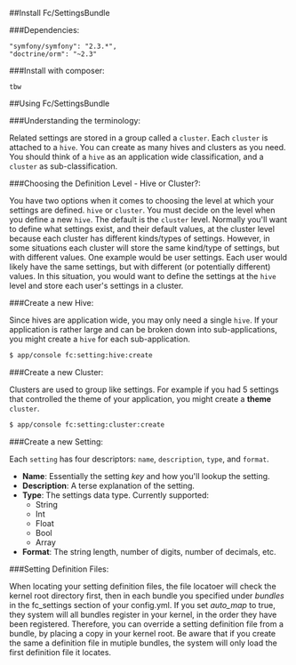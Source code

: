 ##Install Fc/SettingsBundle

###Dependencies:

    "symfony/symfony": "2.3.*",
    "doctrine/orm": "~2.3"

###Install with composer:

    tbw


##Using Fc/SettingsBundle

###Understanding the terminology:

Related settings are stored in a group called a `cluster`. Each `cluster` is attached
to a `hive`. You can create as many hives and clusters as you need. You should think of
a `hive` as an application wide classification, and a `cluster` as sub-classification.


###Choosing the Definition Level - Hive or Cluster?:

You have two options when it comes to choosing the level at which your settings are
defined. `hive` or `cluster`. You must decide on the level when you define a new
`hive`. The default is the `cluster` level. Normally you'll want to define what
settings exist, and their default values, at the cluster level because each cluster
has different kinds/types of settings. However, in some situations each cluster
will store the same kind/type of settings, but with different values. One example
would be user settings. Each user would likely have the same settings, but with
different (or potentially different) values. In this situation, you would want to
define the settings at the `hive` level and store each user's settings in a cluster.


###Create a new Hive:

Since hives are application wide, you may only need a single `hive`. If your application
is rather large and can be broken down into sub-applications, you might create a `hive`
for each sub-application.


``` bash
$ app/console fc:setting:hive:create
```


###Create a new Cluster:

Clusters are used to group like settings. For example if you had 5 settings that
controlled the theme of your application, you might create a **theme** `cluster`.


``` bash
$ app/console fc:setting:cluster:create
```


###Create a new Setting:

Each `setting` has four descriptors: `name`, `description`, `type`, and `format`.

* **Name**: Essentially the setting *key* and how you'll lookup the setting.
* **Description**: A terse explanation of the setting.
* **Type**: The settings data type. Currently supported:
    - String
    - Int
    - Float
    - Bool
    - Array
* **Format**: The string length, number of digits, number of decimals, etc.



###Setting Definition Files:

When locating your setting definition files, the file locatoer will check the kernel root
directory first, then in each bundle you specified under *bundles* in the fc_settings
section of your config.yml. If you set *auto_map* to true, they system will all bundles
register in your kernel, in the order they have been registered. Therefore, you can override
a setting definition file from a bundle, by placing a copy in your kernel root. Be aware that
if you create the same a definition file in mutiple bundles, the system will only load the
first definition file it locates.